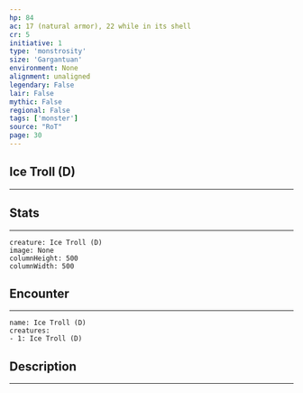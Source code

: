 ```yaml
---
hp: 84
ac: 17 (natural armor), 22 while in its shell
cr: 5
initiative: 1
type: 'monstrosity'    
size: 'Gargantuan'
environment: None
alignment: unaligned
legendary: False
lair: False
mythic: False
regional: False
tags: ['monster']
source: "RoT"
page: 30
---
```


## Ice Troll (D)
---



## Stats
---

```statblock
creature: Ice Troll (D)
image: None
columnHeight: 500
columnWidth: 500
```

## Encounter
---

```encounter-table
name: Ice Troll (D)
creatures:
- 1: Ice Troll (D)
```

## Description
---




